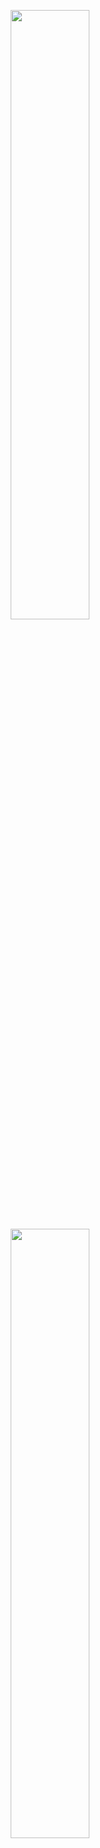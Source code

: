 <p align="center">
  <img height="50%" width="auto" src ="https://github-readme-stats-git-master-john-san.vercel.app/api?username=john-san&show_icons=true&count_private=true&theme=gotham&hide_border=true&hide=stars,issues,contribs">
  <img height="50%" width="auto" src ="https://github-readme-stats-git-master-john-san.vercel.app/api/top-langs/?username=john-san&layout=compact&hide_border=true&theme=gotham&langs_count=6">
</p>

<!--
**john-san/john-san** is a ✨ _special_ ✨ repository because its `README.md` (this file) appears on your GitHub profile.

Here are some ideas to get you started:

- 🔭 I’m currently working on ...
- 🌱 I’m currently learning ...
- 👯 I’m looking to collaborate on ...
- 🤔 I’m looking for help with ...
- 💬 Ask me about ...
- 📫 How to reach me: ...
- 😄 Pronouns: ...
- ⚡ Fun fact: ...
-->
